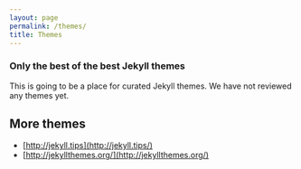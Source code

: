 ```yaml
---
layout: page
permalink: /themes/
title: Themes
---
```

### Only the best of the best Jekyll themes

This is going to be a place for curated Jekyll themes. We have not reviewed any themes yet.



## More themes

- [http://jekyll.tips](http://jekyll.tips/)
- [http://jekyllthemes.org/](http://jekyllthemes.org/)